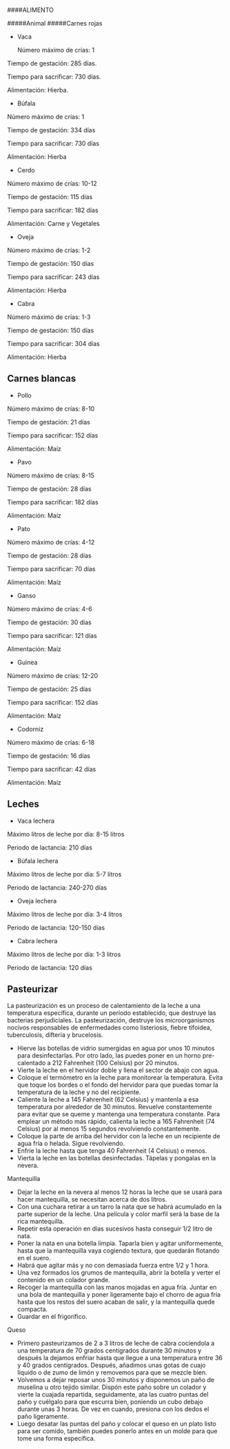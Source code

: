 ####ALIMENTO

#####Animal
#####Carnes rojas

* Vaca

    Número máximo de crías: 1

Tiempo de gestación: 285 días.

Tiempo para sacrificar: 730 días.

Alimentación: Hierba.

- Búfala

Número máximo de crías: 1

Tiempo de gestación: 334 días

Tiempo para sacrificar: 730 días

Alimentación: Hierba

- Cerdo

Número máximo de crías: 10-12

Tiempo de gestación: 115 días

Tiempo para sacrificar: 182 días

Alimentación: Carne y Vegetales

- Oveja

Número máximo de crías: 1-2

Tiempo de gestación: 150 días

Tiempo para sacrificar: 243 días

Alimentación: Hierba

- Cabra

Número máximo de crías: 1-3

Tiempo de gestación: 150 días

Tiempo para sacrificar: 304 días

Alimentación: Hierba


Carnes blancas
-

- Pollo

Número máximo de crías: 8-10

Tiempo de gestación: 21 días

Tiempo para sacrificar: 152 días

Alimentación: Maíz

- Pavo

Número máximo de crías: 8-15

Tiempo de gestación: 28 días

Tiempo para sacrificar: 182 días

Alimentación: Maíz

- Pato

Número máximo de crías: 4-12

Tiempo de gestación: 28 días

Tiempo para sacrificar: 70 días

Alimentación: Maíz

- Ganso

Número máximo de crías: 4-6

Tiempo de gestación: 30 días

Tiempo para sacrificar: 121 días

Alimentación: Maíz

- Guinea

Número máximo de crías: 12-20

Tiempo de gestación: 25 días

Tiempo para sacrificar: 152 días

Alimentación: Maíz

- Codorniz

Número máximo de crías: 6-18

Tiempo de gestación: 16 días

Tiempo para sacrificar: 42 días

Alimentación: Maíz

Leches
-

- Vaca lechera

Máximo litros de leche por día: 8-15 litros

Periodo de lactancia: 210 días

- Búfala lechera

Máximo litros de leche por día: 5-7 litros

Periodo de lactancia: 240-270 días

- Oveja lechera

Máximo litros de leche por día: 3-4 litros

Periodo de lactancia: 120-150 días

- Cabra lechera

Máximo litros de leche por día: 1-3 litros

Periodo de lactancia: 120 días

Pasteurizar
-
La pasteurización es un proceso de calentamiento de la leche a una temperatura específica, durante un período establecido, que destruye las bacterias perjudiciales. La pasteurización, destruye los microorganismos nocivos responsables de enfermedades como listeriosis, fiebre tifoidea, tuberculosis, difteria y brucelosis.

- Hierve las botellas de vidrio sumergidas en agua por unos 10 minutos para desinfectarlas. Por otro lado, las puedes poner en un horno pre-calentado a 212 Fahrenheit (100 Celsius) por 20 minutos.
- Vierte la leche en el hervidor doble y llena el sector de abajo con agua.
- Coloque el termómetro en la leche para monitorear la temperatura. Evita que toque los bordes o el fondo del hervidor para que puedas tomar la temperatura de la leche y no del recipiente.
- Caliente la leche a 145 Fahrenheit (62 Celsius) y mantenla a esa temperatura por alrededor de 30 minutos. Revuelve constantemente para evitar que se queme y mantenga una temperatura constante. Para emplear un método más rápido, calienta la leche a 165 Fahrenheit (74 Celsius) por al menos 15 segundos revolviendo constantemente.
- Coloque la parte de arriba del hervidor con la leche en un recipiente de agua fría o helada. Sigue revolviendo.
- Enfríe la leche hasta que tenga 40 Fahrenheit (4 Celsius) o menos.
- Vierta la leche en las botellas desinfectadas. Tápelas y pongalas en la nevera.

Mantequilla
- Dejar la leche en la nevera al menos 12 horas la leche que se usará para hacer mantequilla, se necesitan acerca de dos litros.
- Con una cuchara retirar a un tarro la nata que se habrá acumulado en la parte superior de la leche. Una película y color marfil será la base de la rica mantequilla.
- Repetir esta operación en días sucesivos hasta conseguir 1/2 litro de nata.
- Poner la nata en una botella limpia. Taparla bien y agitar uniformemente, hasta que la mantequilla vaya cogiendo textura, que quedarán flotando en el suero.
- Habrá que agitar más y no con demasiada fuerza entre 1/2 y 1 hora.
- Una vez formados los grumos de mantequilla, abrir la botella y verter el contenido en un colador grande.
- Recoger la mantequilla con las manos mojadas en agua fría. Juntar en una bola de mantequilla y poner ligeramente bajo el chorro de agua fría hasta que los restos del suero acaban de salir, y la mantequilla quede compacta.
- Guardar en el frigorífico.

Queso
- Primero pasteurizamos de 2 a 3 litros de leche de cabra cociendola a una temperatura de 70 grados centígrados durante 30 minutos y después la dejamos enfriar hasta que llegue a una temperatura entre 36 y 40 grados centígrados. Después, añadimos unas gotas de cuajo líquido o de zumo de limón y removemos para que se mezcle bien.
- Volvemos a dejar reposar unos 30 minutos y disponemos un paño de muselina u otro tejido similar. Dispón este paño sobre un colador y vierte la cuajada repartida, seguidamente, ata las cuatro puntas del paño y cuélgalo para que escurra bien, poniendo un cubo debajo durante unas 3 horas. De vez en cuando, presiona con los dedos el paño ligeramente.
- Luego desatar las puntas del paño y colocar el queso en un plato listo para ser comido, también puedes ponerlo antes en un molde para que tome una forma específica.
